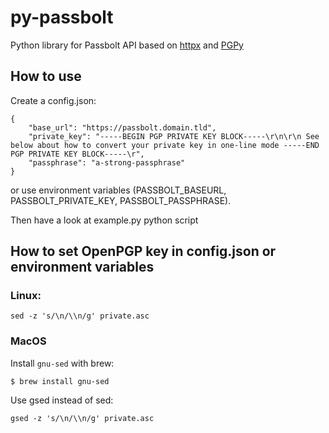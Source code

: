 # py-passbolt

Python library for Passbolt API based on [httpx](https://www.python-httpx.org/) and [PGPy](https://pgpy.readthedocs.io/en/latest/)

## How to use

Create a config.json:

```
{
    "base_url": "https://passbolt.domain.tld",
    "private_key": "-----BEGIN PGP PRIVATE KEY BLOCK-----\r\n\r\n See below about how to convert your private key in one-line mode -----END PGP PRIVATE KEY BLOCK-----\r",
    "passphrase": "a-strong-passphrase"
} 
```

or use environment variables (PASSBOLT_BASEURL, PASSBOLT_PRIVATE_KEY, PASSBOLT_PASSPHRASE).

Then have a look at example.py python script
## How to set OpenPGP key in config.json or environment variables

### Linux:

```
sed -z 's/\n/\\n/g' private.asc
```

### MacOS

Install `gnu-sed` with brew:

```
$ brew install gnu-sed
```

Use gsed instead of sed:

```
gsed -z 's/\n/\\n/g' private.asc
```